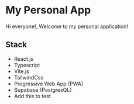 # My Personal App

Hi everyone!, Welcome to my personal application!

## Stack

- React.js
- Typescript
- Vite.js
- TailwindCss
- Progressive Web App (PWA)
- Supabase (PostgresQL)
- Add this to test

